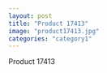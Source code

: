 ```yaml
---
layout: post
title: "Product 17413"
image: "product17413.jpg"
categories: "category1"
---
```

Product 17413
